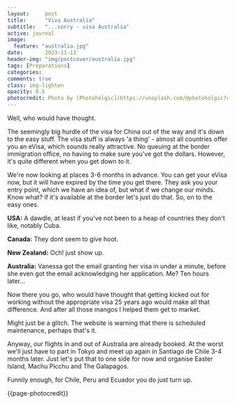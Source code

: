 ```yaml
---
layout:     post
title:      "Viva Australia"
subtitle:   "...sorry - visa Australia"
active: journal
image:
  feature: "australia.jpg"
date:       2023-11-13 
header-img: "img/postcover/australia.jpg"
tags: [Preparations]
categories: 
comments: true
class: img-lighten 
opacity: 0.5
photocredit: Photo by [Photoholgic](https://unsplash.com/@photoholgic?utm_content=creditCopyText&utm_medium=referral&utm_source=unsplash) on [Unsplash](https://unsplash.com/photos/landscape-photography-of-mountain-under-blue-sky-1GFUOji-yck?utm_content=creditCopyText&utm_medium=referral&utm_source=unsplash)
---
```


 
Well, who would have thought. 

The seemingly big hurdle of the visa for China out of the way and it's down to the easy stuff. The visa stuff is always 'a thing' - almost all countries offer you an eVisa, which sounds really attractive. No queuing at the border immigration office, no having to make sure you've got the dollars. However, it's quite different when you get down to it.

We're now looking at places 3-6 months in advance. You can get your eVisa now, but it will have expired by the time you get there. They ask you your entry point, which we have an idea of, but what if we change our minds. Know what? if it's available at the border let's just do that. So, on to the easy ones.

**USA:**
A dawdle, at least if you've not been to a heap of countries they don't like, notably Cuba. 

**Canada:**
They dont seem to give hoot. 

**New Zealand:**
Och! just show up.

**Australia:**
Vanessa got the email granting her visa in under a minute, before she even got the email acknowledging her application. Me? Ten hours later...

Now there you go, who would have thought that getting kicked out for working without the appropriate visa 25 years ago would make all that difference. And after all those mangos I helped them get to market.

Might just be a glitch. The website is warning that there is scheduled maintenance, perhaps that's it.

Anyway, our flights in and out of Australia are already booked. At the worst we'll just have to part in Tokyo and meet up again in Santiago de Chile 3-4 months later. Just let's put that to one side for now and organise Easter Island, Machu Picchu and The Galapagos.

Funnily enough, for Chile, Peru and Ecuador you do just turn up.


{{page-photocredit}}